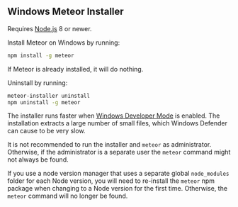 ## Windows Meteor Installer

Requires [Node.js](https://nodejs.org/) 8 or newer.

Install Meteor on Windows by running:

```bash
npm install -g meteor
```

If Meteor is already installed, it will do nothing.

Uninstall by running:

```bash
meteor-installer uninstall
npm uninstall -g meteor
```

The installer runs faster when [Windows Developer Mode](https://docs.microsoft.com/en-us/windows/apps/get-started/enable-your-device-for-development) is enabled. The installation extracts a large number of small files, which Windows Defender can cause to be very slow.

It is not recommended to run the installer and `meteor` as administrator. Otherwise, if the administrator is a separate user the `meteor` command might not always be found.

If you use a node version manager that uses a separate global `node_modules` folder for each Node version, you will need to re-install the `meteor` npm package when changing to a Node version for the first time. Otherwise, the `meteor` command will no longer be found.
